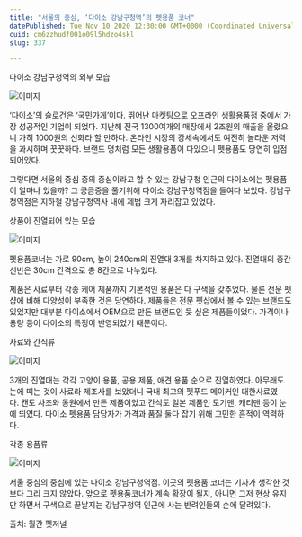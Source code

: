 ```yaml
---
title: "서울의 중심, ‘다이소 강남구청역’의 펫용품 코너"
datePublished: Tue Nov 10 2020 12:30:00 GMT+0000 (Coordinated Universal Time)
cuid: cm6zzhudf001o09l5hdzo4skl
slug: 337

---
```



다이소 강남구청역의 외부 모습

![이미지](https://cdn.hashnode.com/res/hashnode/image/upload/v1739248230383/dc43ec50-aea8-4556-bea6-b600bf7ce1cf.jpeg)

‘다이소’의 슬로건은 ‘국민가게’이다. 뛰어난 마켓팅으로 오프라인 생활용품점 중에서 가장 성공적인 기업이 되었다. 지난해 전국 1300여개의 매장에서 2조원의 매출을 올렸으니 가히 1000원의 신화라 할 만하다. 온라인 시장의 강세속에서도 여전히 놀라운 저력을 과시하며 꿋꿋하다. 브랜드 명처럼 모든 생활용품이 다있으니 펫용품도 당연히 입점 되어있다.

그렇다면 서울의 중심 중의 중심이라고 할 수 있는 강남구청 인근의 다이소에는 펫용품이 얼마나 있을까? 그 궁금증을 풀기위해 다이소 강남구청역점을 들여다 보았다. 강남구청역점은 지하철 강남구청역사 내에 제법 크게 자리잡고 있었다.

상품이 진열되어 있는 모습

![이미지](https://cdn.hashnode.com/res/hashnode/image/upload/v1739248232582/af682092-744e-4337-94f3-80f7d96f4fc8.jpeg)

펫용품코너는 가로 90cm, 높이 240cm의 진열대 3개를 차지하고 있다. 진열대의 중간 선반은 30cm 간격으로 총 8칸으로 나누었다.

제품은 사료부터 각종 케어 제품까지 기본적인 용품은 다 구색을 갖추었다. 물론 전문 펫샵에 비해 다양성이 부족한 것은 당연하다. 제품들은 전문 펫샵에서 볼 수 있는 브랜드도 있었지만 대부분 다이소에서 OEM으로 만든 브랜드인 듯 싶은 제품들이었다. 가격이나 용량 등이 다이소의 특징이 반영되었기 때문이다.

사료와 간식류

![이미지](https://cdn.hashnode.com/res/hashnode/image/upload/v1739248235474/fdf6b389-896a-4ba7-93c2-50a4fbcb187b.png)

3개의 진열대는 각각 고양이 용품, 공용 제품, 애견 용품 순으로 진열하였다. 아무래도 눈에 띠는 것이 사료라 제조사를 보았더니 국내 최고의 펫푸드 메이커인 대한사료였다. 캔도 사조와 동원에서 만든 제품이었고 간식도 일본 제품인 도기맨, 캐티맨 등이 눈에 띄였다. 다이소 펫용품 담당자가 가격과 품질 둘다 잡기 위해 고민한 흔적이 역력하다.

각종 용품류

![이미지](https://cdn.hashnode.com/res/hashnode/image/upload/v1739248237889/b5cbdc44-5f60-4c4f-a590-457bf608e89c.png)

서울 중심의 중심에 있는 다이소 강남구청역점. 이곳의 펫용품 코너는 기자가 생각한 것보다 그리 크지 않았다. 앞으로 펫용품코너가 계속 확장이 될지, 아니면 그저 현상 유지만 하면서 구색으로 끝날지는 강남구청역 인근에 사는 반려인들의 손에 달려있다.

출처: 월간 펫저널
